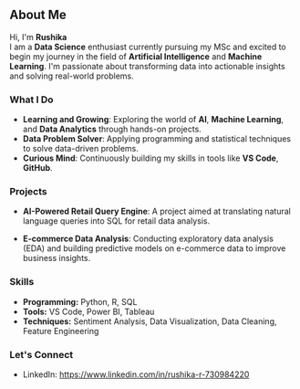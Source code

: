 ## About Me
Hi, I'm **Rushika**   
I am a **Data Science** enthusiast currently pursuing my MSc and excited to begin my journey in the field of **Artificial Intelligence** and **Machine Learning**. I'm passionate about transforming data into actionable insights and solving real-world problems.

###  What I Do
- **Learning and Growing**: Exploring the world of **AI**, **Machine Learning**, and **Data Analytics** through hands-on projects.
- **Data Problem Solver**: Applying programming and statistical techniques to solve data-driven problems.
- **Curious Mind**: Continuously building my skills in tools like **VS Code**, **GitHub**.

###  Projects
- **AI-Powered Retail Query Engine**: A project aimed at translating natural language queries into SQL for retail data analysis.

- **E-commerce Data Analysis**: Conducting exploratory data analysis (EDA) and building predictive models on e-commerce data to improve business insights.

###  Skills
- **Programming:** Python, R, SQL
- **Tools:** VS Code, Power BI, Tableau
- **Techniques:** Sentiment Analysis, Data Visualization, Data Cleaning, Feature Engineering

### Let's Connect
-  LinkedIn: https://www.linkedin.com/in/rushika-r-730984220